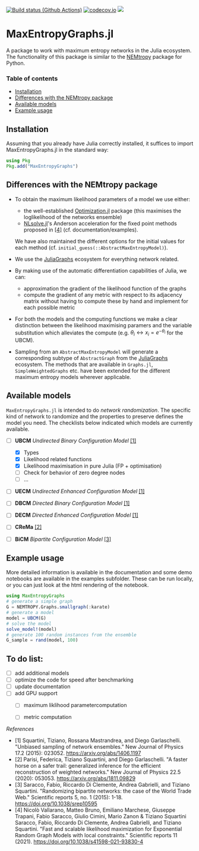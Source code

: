 [![Build status (Github Actions)](https://github.com/B4rtDC/MaxEntropyGraphs.jl/workflows/CI/badge.svg)](https://github.com/B4rtDC/MaxEntropyGraphs.jl/actions)
[![codecov.io](http://codecov.io/github/B4rtDC/MaxEntropyGraphs.jl/coverage.svg?branch=main)](http://codecov.io/github/B4rtDC/MaxEntropyGraphs.jl?branch=2023rework)
[![](https://img.shields.io/badge/docs-latest-blue.svg)](https://B4rtDC.github.io/MaxEntropyGraphs.jl/dev/)

# MaxEntropyGraphs.jl
A package to work with maximum entropy networks in the Julia ecosystem. The functionality of this package is similar to the [NEMtropy](https://github.com/nicoloval/NEMtropy) package for Python. 

### Table of contents
* [Installation](#installation)
* [Differences with the NEMtropy package](#differences-with-the-nemtropy-package)
* [Available models](#available-models)
* [Example usage](#example-usage)


## Installation
Assuming that you already have Julia correctly installed, it suffices to import MaxEntropyGraphs.jl in the standard way:
```julia
using Pkg
Pkg.add("MaxEntropyGraphs")
```

## Differences with the NEMtropy package
* To obtain the maximum likelihood parameters of a model we use either:
    - the well-established [Optimization.jl](https://github.com/SciML/Optimization.jl) package (this maximises the loglikelihood of the networks ensemble) 
    - [NLsolve.jl](https://github.com/JuliaNLSolvers/NLsolve.jl#anderson-acceleration)'s Anderson acceleration for the fixed point methods proposed in [[4]](#4) (cf. documentation/examples). 

  We have also maintained the different options for the initial values for each method (cf. `initial_guess(::AbstractMaxEntropyModel)`).
* We use the [JuliaGraphs](https://juliagraphs.org/) ecosystem for everything network related.
* By making use of the automatic differentiation capabilities of Julia, we can:
    - approximation the gradient of the likelihood function of the graphs
    - compute the gradient of any metric with respect to its adjacency matrix without having to compute these by hand and implement for each possible metric
* For both the models and the computing functions we make a clear distinction between the likelihood maximising paramers and the variable substitution which alleviates the compute (e.g. $\theta_i \leftrightarrow x_i = e^{-\theta_i}$ for the UBCM).
* Sampling from an `AbstractMaxEntropyModel` will generate a corresponding subtype of  `AbstractGraph` from the [JuliaGraphs](https://juliagraphs.org/) ecosystem. The methods that are available in `Graphs.jl`, `SimpleWeightedGraphs` etc. have been extended for the different maximum entropy models wherever applicable. 

## Available models
`MaxEntropyGraphs.jl` is intended to do *network randomization*. The specific kind of network to randomize and the properties to preserve defines the model you need. The checklists below indicated which models are 
currently available.

* [ ] **UBCM** *Undirected Binary Configuration Model* [[1]](#1)
    - [x] Types
    - [x] Likelihood related functions
    - [x] Likelihood maximisation in pure Julia (FP + optimisation)
    - [ ] Check for behavior of zero degree nodes
    - [ ] $\dots$
* [ ] **UECM** *Undirected Enhanced Configuration Model* [[1]](#1)
* [ ] **DBCM** *Directed Binary Configuration Model* [[1]](#1)
* [ ] **DECM** *Directed Enhanced Configuration Model* [[1]](#1)
* [ ] **CReMa** [[2]](#2)
* [ ] **BiCM** *Bipartite Configuration Model* [[3]](#3)


## Example usage
More detailed information is available in the documentation and some demo notebooks are available in the examples subfolder. These can be run locally, or you can just look at the html rendering of the notebook.
```julia
using MaxEntropyGraphs
# generate a simple graph
G = NEMTROPY.Graphs.smallgraph(:karate)
# generate a model
model = UBCM(G)
# solve the model
solve_model!(model)
# generate 100 random instances from the ensemble
G_sample = rand(model, 100)
```



## To do list:
- [ ] add additional models
- [ ] optimize the code for speed after benchmarking 
- [ ] update documentation
- [ ] add GPU support 
    - [ ] maximum liklihood parametercomputation
    - [ ] metric computation


_References_

* <a id="1">[1]</a>
    Squartini, Tiziano, Rossana Mastrandrea, and Diego Garlaschelli.
    "Unbiased sampling of network ensembles."
    New Journal of Physics 17.2 (2015): 023052.
    https://arxiv.org/abs/1406.1197
* <a id="2">[2]</a>
    Parisi, Federica, Tiziano Squartini, and Diego Garlaschelli.
    "A faster horse on a safer trail: generalized inference for the efficient reconstruction of weighted networks."
    New Journal of Physics 22.5 (2020): 053053.
    https://arxiv.org/abs/1811.09829
* <a id="3">[3]</a>
    Saracco, Fabio, Riccardo Di Clemente, Andrea Gabrielli, and Tiziano Squartini.
	"Randomizing bipartite networks: the case of the World Trade Web." 
	Scientific reports 5, no. 1 (2015): 1-18.
    https://doi.org/10.1038/srep10595
* <a id="4">[4]</a>
    Nicolò Vallarano, Matteo Bruno, Emiliano Marchese, Giuseppe Trapani, Fabio Saracco, Giulio Cimini, Mario Zanon & Tiziano Squartini 
    Saracco, Fabio, Riccardo Di Clemente, Andrea Gabrielli, and Tiziano Squartini.
	"Fast and scalable likelihood maximization for Exponential Random Graph Models with local constraints." 
	Scientific reports 11 (2021).
    https://doi.org/10.1038/s41598-021-93830-4